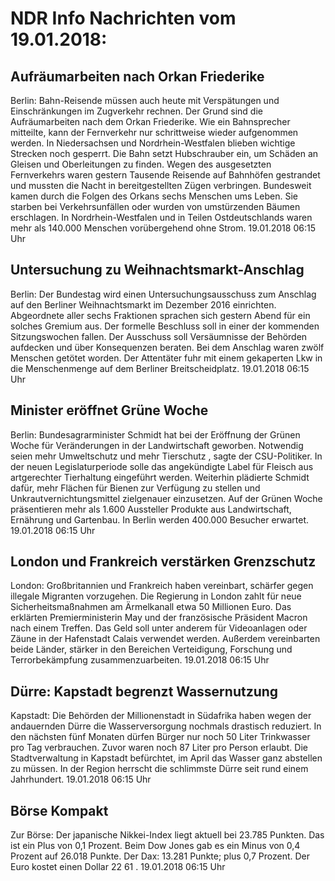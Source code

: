 # NDR Info Nachrichten vom 19.01.2018:


## Aufräumarbeiten nach Orkan Friederike
Berlin: Bahn-Reisende müssen auch heute mit Verspätungen und Einschränkungen im Zugverkehr rechnen. Der Grund sind die Aufräumarbeiten nach dem Orkan Friederike. Wie ein Bahnsprecher mitteilte, kann der Fernverkehr nur schrittweise wieder aufgenommen werden. In Niedersachsen und Nordrhein-Westfalen blieben wichtige Strecken noch gesperrt. Die Bahn setzt Hubschrauber ein, um Schäden an Gleisen und Oberleitungen zu finden. Wegen des ausgesetzten Fernverkehrs waren gestern Tausende Reisende auf Bahnhöfen gestrandet und mussten die Nacht in bereitgestellten Zügen verbringen. Bundesweit kamen durch die Folgen des Orkans sechs Menschen ums Leben. Sie starben bei Verkehrsunfällen oder wurden von umstürzenden Bäumen erschlagen. In Nordrhein-Westfalen und in Teilen Ostdeutschlands waren mehr als 140.000 Menschen vorübergehend ohne Strom. 19.01.2018 06:15 Uhr 

## Untersuchung zu Weihnachtsmarkt-Anschlag
Berlin: Der Bundestag wird einen Untersuchungsausschuss zum Anschlag auf den Berliner Weihnachtsmarkt im Dezember 2016 einrichten. Abgeordnete aller sechs Fraktionen sprachen sich gestern Abend für ein solches Gremium aus. Der formelle Beschluss soll in einer der kommenden Sitzungswochen fallen. Der Ausschuss soll Versäumnisse der Behörden aufdecken und über Konsequenzen beraten. Bei dem Anschlag waren zwölf Menschen getötet worden. Der Attentäter fuhr mit einem gekaperten Lkw in die Menschenmenge auf dem Berliner Breitscheidplatz. 19.01.2018 06:15 Uhr 

## Minister eröffnet Grüne Woche
Berlin:	Bundesagrarminister Schmidt hat bei der Eröffnung der Grünen Woche für Veränderungen in der Landwirtschaft geworben. Notwendig seien mehr Umweltschutz und mehr Tierschutz , sagte der CSU-Politiker. In der neuen Legislaturperiode solle das angekündigte Label für Fleisch aus artgerechter Tierhaltung eingeführt werden. Weiterhin plädierte Schmidt dafür, mehr Flächen für Bienen zur Verfügung zu stellen und Unkrautvernichtungsmittel zielgenauer einzusetzen. Auf der Grünen Woche präsentieren mehr als 1.600 Aussteller Produkte aus Landwirtschaft, Ernährung und Gartenbau. In Berlin werden 400.000 Besucher erwartet. 19.01.2018 06:15 Uhr 

## London und Frankreich verstärken Grenzschutz
London: 			Großbritannien und Frankreich haben vereinbart, schärfer gegen illegale Migranten vorzugehen. Die Regierung in London zahlt für neue Sicherheitsmaßnahmen am Ärmelkanall etwa 50 Millionen Euro. Das erklärten Premierministerin May und der französische Präsident Macron nach einem Treffen. Das Geld soll unter anderem für Videoanlagen oder Zäune in der Hafenstadt Calais verwendet werden. Außerdem vereinbarten beide Länder, stärker in den Bereichen Verteidigung, Forschung und Terrorbekämpfung zusammenzuarbeiten. 19.01.2018 06:15 Uhr 

## Dürre: Kapstadt begrenzt Wassernutzung
Kapstadt: Die Behörden der Millionenstadt in Südafrika haben wegen der andauernden Dürre die Wasserversorgung nochmals drastisch reduziert. In den nächsten fünf Monaten dürfen Bürger nur noch 50 Liter Trinkwasser pro Tag verbrauchen. Zuvor waren noch 87 Liter pro Person erlaubt. Die Stadtverwaltung in Kapstadt befürchtet, im April das Wasser ganz abstellen zu müssen. In der Region herrscht die schlimmste Dürre seit rund einem Jahrhundert. 19.01.2018 06:15 Uhr 

## Börse Kompakt
Zur Börse: Der japanische Nikkei-Index liegt aktuell bei  23.785  Punkten. Das ist ein Plus von  0,1  Prozent. Beim Dow Jones gab es ein Minus von  0,4  Prozent auf  26.018  Punkte. Der Dax:			 13.281  Punkte; plus  0,7  Prozent. Der Euro kostet einen Dollar  22 61 . 19.01.2018 06:15 Uhr 
